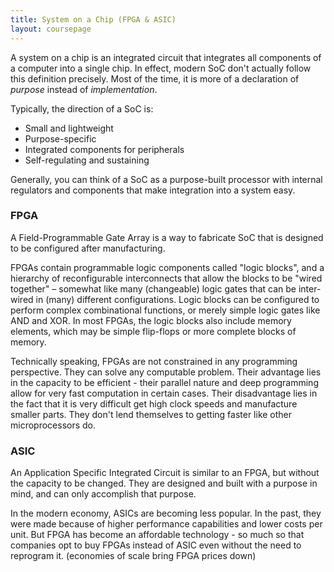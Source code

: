 ```yaml
---
title: System on a Chip (FPGA & ASIC)
layout: coursepage
---
```


A system on a chip is an integrated circuit that integrates all components of a computer into a single chip. In effect, modern SoC don't actually follow this definition precisely. Most of the time, it is more of a declaration of *purpose* instead of *implementation*.

Typically, the direction of a SoC is:

- Small and lightweight
- Purpose-specific
- Integrated components for peripherals
- Self-regulating and sustaining

Generally, you can think of a SoC as a purpose-built processor with internal regulators and components that make integration into a system easy.

### FPGA
A Field-Programmable Gate Array is a way to fabricate SoC that is designed to be configured after manufacturing.

FPGAs contain programmable logic components called "logic blocks", and a hierarchy of reconfigurable interconnects that allow the blocks to be "wired together" – somewhat like many (changeable) logic gates that can be inter-wired in (many) different configurations. Logic blocks can be configured to perform complex combinational functions, or merely simple logic gates like AND and XOR. In most FPGAs, the logic blocks also include memory elements, which may be simple flip-flops or more complete blocks of memory.

Technically speaking, FPGAs are not constrained in any programming perspective. They can solve any computable problem. Their advantage lies in the capacity to be efficient - their parallel nature and deep programming allow for very fast computation in certain cases. Their disadvantage lies in the fact that it is very difficult get high clock speeds and manufacture smaller parts. They don't lend themselves to getting faster like other microprocessors do.

### ASIC
An Application Specific Integrated Circuit is similar to an FPGA, but without the capacity to be changed. They are designed and built with a purpose in mind, and can only accomplish that purpose.

In the modern economy, ASICs are becoming less popular. In the past, they were made because of higher performance capabilities and lower costs per unit. But FPGA has become an affordable technology - so much so that companies opt to buy FPGAs instead of ASIC even without the need to reprogram it. (economies of scale bring FPGA prices down)
